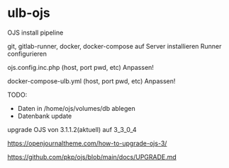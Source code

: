 # ulb-ojs

OJS install pipeline


git, gitlab-runner, docker, docker-compose auf Server installieren 
Runner configurieren

ojs.config.inc.php (host, port pwd, etc) Anpassen!

docker-compose-ulb.yml  (host, port pwd, etc) Anpassen!

TODO: 

- Daten in /home/ojs/volumes/db ablegen
- Datenbank update




upgrade OJS von 3.1.1.2(aktuell) auf 3_3_0_4

https://openjournaltheme.com/how-to-upgrade-ojs-3/

https://github.com/pkp/ojs/blob/main/docs/UPGRADE.md